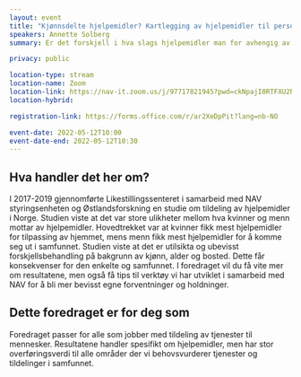 ```yaml
---
layout: event
title: "Kjønnsdelte hjelpemidler? Kartlegging av hjelpemidler til personer med nedsatt funksjonsevne"
speakers: Annette Solberg
summary: Er det forskjell i hva slags hjelpemidler man for avhengig av kjønn?

privacy: public

location-type: stream
location-name: Zoom
location-link: https://nav-it.zoom.us/j/97717821945?pwd=ckNpajI0RTFXU2NjejF4VE9tdXpCUT09
location-hybrid: 

registration-link: https://forms.office.com/r/ar2XeDpPit?lang=nb-NO

event-date: 2022-05-12T10:00
event-date-end: 2022-05-12T10:30
---
```

## Hva handler det her om?
I 2017-2019 gjennomførte Likestillingssenteret i samarbeid med NAV styringsenheten og Østlandsforskning en studie om tildeling av hjelpemidler i Norge. Studien viste at det var store ulikheter mellom hva kvinner og menn mottar av hjelpemidler. Hovedtrekket var at kvinner fikk mest hjelpemidler for tilpassing av hjemmet, mens menn fikk mest hjelpemidler for å komme seg ut i samfunnet. Studien viste at det er utilsikta og ubevisst forskjellsbehandling på bakgrunn av kjønn, alder og bosted. Dette får konsekvenser for den enkelte og samfunnet. I foredraget vil du få vite mer om resultatene, men også få tips til verktøy vi har utviklet i samarbeid med NAV for å bli mer bevisst egne forventninger og holdninger.  

## Dette foredraget er for deg som
Foredraget passer for alle som jobber med tildeling av tjenester til mennesker. Resultatene handler spesifikt om hjelpemidler, men har stor overføringsverdi til alle områder der vi behovsvurderer tjenester og tildelinger i samfunnet.
